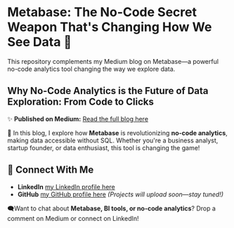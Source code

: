 # Metabase: The No-Code Secret Weapon That's Changing How We See Data 🚀  
This repository complements my Medium blog on Metabase—a powerful no-code analytics tool changing the way we explore data.


## Why No-Code Analytics is the Future of Data Exploration: From Code to Clicks  

✨ **Published on Medium:** [Read the full blog here](https://medium.com/@mtabassum.dr/metabase-the-no-code-secret-weapon-thats-changing-how-we-see-data-6c54c47b9388)  

📝 In this blog, I explore how **Metabase** is revolutionizing **no-code analytics**, making data accessible without SQL. Whether you're a business analyst, startup founder, or data enthusiast, this tool is changing the game!  

## 🔗 Connect With Me  
- **LinkedIn** [my LinkedIn profile here](www.linkedin.com/in/maisha-tabassum-phd)
- **GitHub** [my GitHub profile here](https://github.com/Dr-MTabassum) _(Projects will upload soon—stay tuned!)_  

🗨️Want to chat about **Metabase, BI tools, or no-code analytics**? Drop a comment on Medium or connect on LinkedIn!  
